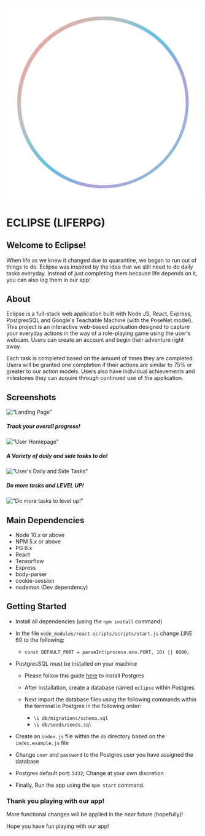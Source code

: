 !["Eclipse Logo"](https://github.com/kvn-km/eclipse/blob/master/public/images/eclipse-logo.png)

# ECLIPSE (LIFERPG)

## Welcome to Eclipse!

When life as we knew it changed due to quarantine, we began to run out of things to do. Eclipse was inspired by the idea that we still need to do daily tasks everyday. Instead of just completing them because life depends on it, you can also log them in our app!

## About

Eclipse is a full-stack web application built with Node JS, React, Express, PostgresSQL and Google's Teachable Machine (with the PoseNet model). This project is an interactive web-based application designed to capture your everyday actions in the way of a role-playing game using the user's webcam. Users can create an account and begin their adventure right away.

Each task is completed based on the amount of times they are completed. Users will be granted one completion if their actions are similar to 75% or greater to our action models. Users also have individual achievements and milestones they can acquire through continued use of the application.

## Screenshots

!["Landing Page"](https://github.com/kvn-km/eclipse/blob/feature/mvp/public/images/screenshots/e-screen-1.png?raw=true)

##### Track your overall progress!

!["User Homepage"](https://github.com/kvn-km/eclipse/blob/feature/mvp/public/images/screenshots/e-screen-3.png?raw=true)

##### A Variety of daily and side tasks to do!

!["User's Daily and Side Tasks"](https://github.com/kvn-km/eclipse/blob/feature/mvp/public/images/screenshots/e-screen-2.png?raw=true)

##### Do more tasks and LEVEL UP!

!["Do more tasks to level up!"](https://github.com/kvn-km/eclipse/blob/feature/mvp/public/images/screenshots/e-screen-4.png?raw=true)

## Main Dependencies

- Node 10.x or above
- NPM 5.x or above
- PG 6.x
- React
- Tensorflow
- Express
- body-parser
- cookie-session
- nodemon (Dev dependency)

## Getting Started

- Install all dependencies (using the `npm install` command)
- In the file `node_modules/react-scripts/scripts/start.js` change LINE 60 to the following:

  - `const DEFAULT_PORT = parseInt(process.env.PORT, 10) || 8000;`

- PostgresSQL must be installed on your machine

  - Please follow this guide [here](https://blog.timescale.com/tutorials/how-to-install-psql-on-mac-ubuntu-debian-windows/) to install Postgres

  - After installation, create a database named `eclipse` within Postgres
  - Next import the database files using the following commands within the terminal in Postgres in the following order:
    - `\i db/migrations/schema.sql`
    - `\i db/seeds/seeds.sql`

- Create an `index.js` file within the `db` directory based on the `index.example.js` file
- Change `user` and `password` to the Postgres user you have assigned the database
- Postgres default port: `5432`; Change at your own discretion

- Finally, Run the app using the `npm start` command.

### **Thank you playing with our app!**

More functional changes will be applied in the near future (hopefully)!

Hope you have fun playing with our app!
